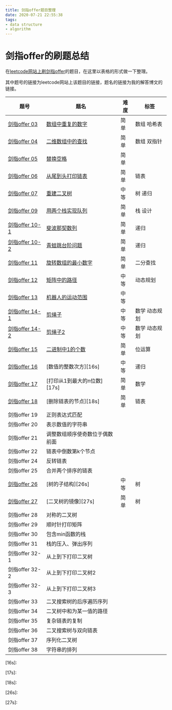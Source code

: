 ```yaml
---
title: 剑指offer题目整理
date: 2020-07-21 22:55:38
tags: 
- data structure
- algorithm
---
```


# 剑指offer的刷题总结

在[leetcode网站上刷剑指offer]的题目，在这里以表格的形式做一下整理。

<!--more-->

其中题号的链接为leetcode网站上该题目的链接，题名的链接为我的解答博文的链接。

| 题号                   | 题名                        | 难度 | 标签          |
|------------------------|-----------------------------|------|---------------|
| [剑指offer 03][03]     | [数组中重复的数字][03s]     | 简单 | 数组 哈希表   |
| [剑指offer 04][04]     | [二维数组中的查找][04s]     | 简单 | 数组 双指针   |
| [剑指offer 05][05]     | [替换空格][05s]             | 简单 |               |
| [剑指offer 06][06]     | [从尾到头打印链表][06s]     | 简单 | 链表          |
| [剑指offer 07][07]     | [重建二叉树][07s]           | 中等 | 树 递归       |
| [剑指offer 09][09]     | [用两个栈实现队列][09s]     | 简单 | 栈 设计       |
| [剑指offer 10-1][10-1] | [斐波那契数列][10-1s]       | 简单 | 递归          |
| [剑指offer 10-2][10-2] | [青蛙跳台阶问题][10-2s]     | 简单 | 递归          |
| [剑指offer 11][11]     | [旋转数组的最小数字][11s]   | 简单 | 二分查找      |
| [剑指offer 12][12]     | [矩阵中的路径][12s]         | 中等 | 动态规划      |
| [剑指offer 13][13]     | [机器人的运动范围][13s]     | 中等 |               |
| [剑指offer 14-1][14-1] | [剪绳子][14-1s]             | 中等 | 数学 动态规划 |
| [剑指offer 14-2][14-2] | [剪绳子2][14-2s]            | 中等 | 数学 动态规划 |
| [剑指offer 15][15]     | [二进制中1的个数][15s]      | 简单 | 位运算        |
| [剑指offer 16][16]     | [数值的整数次方][16s]       | 中等 | 递归          |
| [剑指offer 17][17]     | [打印从1到最大的n位数][17s] | 简单 | 数学          |
| [剑指offer 18][18]     | [删除链表的节点][18s]       | 简单 | 链表          |
| 剑指offer 19 | 正则表达式匹配 | |
| 剑指offer 20 | 表示数值的字符串 | |
| 剑指offer 21 | 调整数组顺序使奇数位于偶数前面 | |
| 剑指offer 22 | 链表中倒数第k个节点 | |
| 剑指offer 24 | 反转链表 | |
| 剑指offer 25 | 合并两个排序的链表 | |
| [剑指offer 26][26]     | [树的子结构][26s]           | 中等 | 树            |
| [剑指offer 27][27]     | [二叉树的镜像][27s]         | 简单 | 树            |
| 剑指offer 28 | 对称的二叉树 | |
| 剑指offer 29 | 顺时针打印矩阵 | |
| 剑指offer 30 | 包含min函数的栈 | |
| 剑指offer 31 | 栈的压入、弹出序列 | |
| 剑指offer 32-1 | 从上到下打印二叉树 | |
| 剑指offer 32-2 | 从上到下打印二叉树2 | |
| 剑指offer 32-3 | 从上到下打印二叉树3 | |
| 剑指offer 33 | 二叉搜索树的后序遍历序列 | |
| 剑指offer 34 | 二叉树中和为某一值的路径 | |
| 剑指offer 35 | 复杂链表的复制 | |
| 剑指offer 36 | 二叉搜索树与双向链表 | |
| 剑指offer 37 | 序列化二叉树 | |
| 剑指offer 38 | 字符串的排列 | |



[leetcode网站上刷剑指offer]: https://leetcode-cn.com/problemset/lcof/

[03]: https://leetcode-cn.com/problems/shu-zu-zhong-zhong-fu-de-shu-zi-lcof/
[03s]: https://jackshaw2333.github.io/2020/07/21/%E5%89%91%E6%8C%87offer-03-%E6%95%B0%E7%BB%84%E4%B8%AD%E9%87%8D%E5%A4%8D%E7%9A%84%E6%95%B0%E5%AD%97/

[04]: https://leetcode-cn.com/problems/er-wei-shu-zu-zhong-de-cha-zhao-lcof/
[04s]: https://jackshaw2333.github.io/2020/07/22/%E5%89%91%E6%8C%87offer-04-%E4%BA%8C%E7%BB%B4%E6%95%B0%E7%BB%84%E4%B8%AD%E7%9A%84%E6%9F%A5%E6%89%BE/

[05]: https://leetcode-cn.com/problems/ti-huan-kong-ge-lcof/
[05s]: https://jackshaw2333.github.io/2020/07/22/%E5%89%91%E6%8C%87offer-05-%E6%9B%BF%E6%8D%A2%E7%A9%BA%E6%A0%BC/

[06]: https://leetcode-cn.com/problems/cong-wei-dao-tou-da-yin-lian-biao-lcof/
[06s]: https://jackshaw2333.github.io/2020/07/22/%E5%89%91%E6%8C%87offer-06-%E4%BB%8E%E5%B0%BE%E5%88%B0%E5%A4%B4%E6%89%93%E5%8D%B0%E9%93%BE%E8%A1%A8/

[07]: https://leetcode-cn.com/problems/zhong-jian-er-cha-shu-lcof/
[07s]: https://jackshaw2333.github.io/2020/07/23/%E5%89%91%E6%8C%87offer-07-%E9%87%8D%E5%BB%BA%E4%BA%8C%E5%8F%89%E6%A0%91/

[09]: https://leetcode-cn.com/problems/yong-liang-ge-zhan-shi-xian-dui-lie-lcof/
[09s]: https://jackshaw2333.github.io/2020/07/24/%E5%89%91%E6%8C%87offer-09-%E7%94%A8%E4%B8%A4%E4%B8%AA%E6%A0%88%E5%AE%9E%E7%8E%B0%E9%98%9F%E5%88%97/

[10-1]: https://leetcode-cn.com/problems/fei-bo-na-qi-shu-lie-lcof/
[10-1s]: https://jackshaw2333.github.io/2020/07/24/%E5%89%91%E6%8C%87offer-10-1-%E6%96%90%E6%B3%A2%E9%82%A3%E5%A5%91%E6%95%B0%E5%88%97/

[10-2]: https://leetcode-cn.com/problems/qing-wa-tiao-tai-jie-wen-ti-lcof/
[10-2s]: https://jackshaw2333.github.io/2020/07/24/%E5%89%91%E6%8C%87offer-10-2-%E9%9D%92%E8%9B%99%E8%B7%B3%E5%8F%B0%E9%98%B6%E9%97%AE%E9%A2%98/

[11]: https://leetcode-cn.com/problems/xuan-zhuan-shu-zu-de-zui-xiao-shu-zi-lcof/
[11s]: https://jackshaw2333.github.io/2020/07/25/%E5%89%91%E6%8C%87offer-11-%E6%97%8B%E8%BD%AC%E6%95%B0%E7%BB%84%E7%9A%84%E6%9C%80%E5%B0%8F%E6%95%B0%E5%AD%97/

[12]: https://leetcode-cn.com/problems/ju-zhen-zhong-de-lu-jing-lcof/
[12s]: https://jackshaw2333.github.io/2020/07/26/%E5%89%91%E6%8C%87offer-12-%E7%9F%A9%E9%98%B5%E4%B8%AD%E7%9A%84%E8%B7%AF%E5%BE%84/

[13]: https://leetcode-cn.com/problems/ji-qi-ren-de-yun-dong-fan-wei-lcof/
[13s]: https://jackshaw2333.github.io/2020/07/27/%E5%89%91%E6%8C%87offer-13-%E6%9C%BA%E5%99%A8%E4%BA%BA%E7%9A%84%E8%BF%90%E5%8A%A8%E8%8C%83%E5%9B%B4/

[14-1]: https://leetcode-cn.com/problems/jian-sheng-zi-lcof/
[14-1s]: https://jackshaw2333.github.io/2020/07/27/%E5%89%91%E6%8C%87offer-14-1-%E5%89%AA%E7%BB%B3%E5%AD%90/

[14-2]: https://leetcode-cn.com/problems/jian-sheng-zi-ii-lcof/
[14-2s]: https://jackshaw2333.github.io/2020/08/03/%E5%89%91%E6%8C%87offer-14-2-%E5%89%AA%E7%BB%B3%E5%AD%902/

[15]: https://leetcode-cn.com/problems/er-jin-zhi-zhong-1de-ge-shu-lcof/
[15s]: https://jackshaw2333.github.io/2020/08/03/%E5%89%91%E6%8C%87offer-15-%E4%BA%8C%E8%BF%9B%E5%88%B6%E4%B8%AD1%E7%9A%84%E4%B8%AA%E6%95%B0/

[16]: https://leetcode-cn.com/problems/shu-zhi-de-zheng-shu-ci-fang-lcof/
[16s]: 

[17]: https://leetcode-cn.com/problems/da-yin-cong-1dao-zui-da-de-nwei-shu-lcof/
[17s]:

[18]: https://leetcode-cn.com/problems/shan-chu-lian-biao-de-jie-dian-lcof/
[18s]: 




[26]: https://leetcode-cn.com/problems/shu-de-zi-jie-gou-lcof/
[26s]: 

[27]: https://leetcode-cn.com/problems/er-cha-shu-de-jing-xiang-lcof/ 
[27s]: 